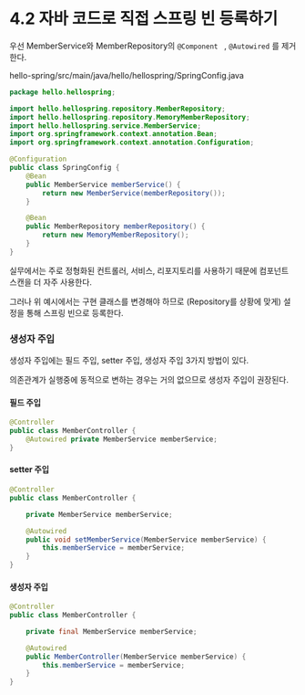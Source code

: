 # 4.2 자바 코드로 직접 스프링 빈 등록하기

우선 MemberService와 MemberRepository의 `@Component ` , `@Autowired` 를 제거한다.

hello-spring/src/main/java/hello/hellospring/SpringConfig.java

```java
package hello.hellospring;

import hello.hellospring.repository.MemberRepository;
import hello.hellospring.repository.MemoryMemberRepository;
import hello.hellospring.service.MemberService;
import org.springframework.context.annotation.Bean;
import org.springframework.context.annotation.Configuration;

@Configuration
public class SpringConfig {
    @Bean
    public MemberService memberService() {
        return new MemberService(memberRepository());
    }

    @Bean
    public MemberRepository memberRepository() {
        return new MemoryMemberRepository();
    }
}
```

실무에서는 주로 정형화된 컨트롤러, 서비스, 리포지토리를 사용하기 때문에 컴포넌트 스캔을 더 자주 사용한다.

그러나 위 예시에서는 구현 클래스를 변경해야 하므로 (Repository를 상황에 맞게) 설정을 통해 스프링 빈으로 등록한다.



### 생성자 주입

생성자 주입에는 필드 주입, setter 주입, 생성자 주입 3가지 방법이 있다.

의존관계가 실행중에 동적으로 변하는 경우는 거의 없으므로 생성자 주입이 권장된다.

#### 필드 주입

```java
@Controller
public class MemberController {
    @Autowired private MemberService memberService;
}
```



#### setter 주입

```java
@Controller
public class MemberController {

    private MemberService memberService;

    @Autowired
    public void setMemberService(MemberService memberService) {
        this.memberService = memberService;
    }
}
```



#### 생성자 주입

```java
@Controller
public class MemberController {

    private final MemberService memberService;

    @Autowired
    public MemberController(MemberService memberService) {
        this.memberService = memberService;
    }
}
```

